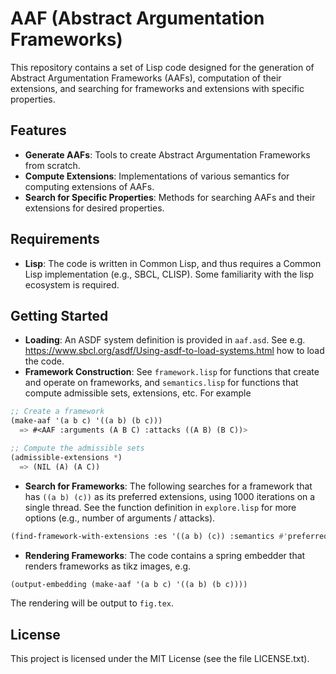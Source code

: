 # AAF (Abstract Argumentation Frameworks)

This repository contains a set of Lisp code designed for the generation of Abstract Argumentation Frameworks (AAFs), computation of their extensions, and searching for frameworks and extensions with specific properties.

## Features

- **Generate AAFs**: Tools to create Abstract Argumentation Frameworks from scratch.
- **Compute Extensions**: Implementations of various semantics for computing extensions of AAFs.
- **Search for Specific Properties**: Methods for searching AAFs and their extensions for desired properties.
  
## Requirements

- **Lisp**: The code is written in Common Lisp, and thus requires a Common Lisp implementation (e.g., SBCL, CLISP). Some familiarity with the lisp ecosystem is required.

## Getting Started

- **Loading**: An ASDF system definition is provided in `aaf.asd`. See e.g. <https://www.sbcl.org/asdf/Using-asdf-to-load-systems.html> how to load the code.
- **Framework Construction**: See `framework.lisp` for functions that create and operate on frameworks, and `semantics.lisp` for functions that compute admissible sets, extensions, etc. For example
```lisp
;; Create a framework
(make-aaf '(a b c) '((a b) (b c)))
  => #<AAF :arguments (A B C) :attacks ((A B) (B C))>

;; Compute the admissible sets
(admissible-extensions *)   
  => (NIL (A) (A C))
```
- **Search for Frameworks**: The following searches for a framework that has `((a b) (c))` as its preferred extensions, using 1000 iterations on a single thread. See the function definition in `explore.lisp` for more options (e.g., number of arguments / attacks).
```lisp
(find-framework-with-extensions :es '((a b) (c)) :semantics #'preferred-extensions :num-threads 1 :num-repeats 1000)
```
- **Rendering Frameworks**: The code contains a spring embedder that renders frameworks as tikz images, e.g.
```lisp
(output-embedding (make-aaf '(a b c) '((a b) (b c))))
```
The rendering will be output to `fig.tex`.

## License

This project is licensed under the MIT License (see the file LICENSE.txt).
